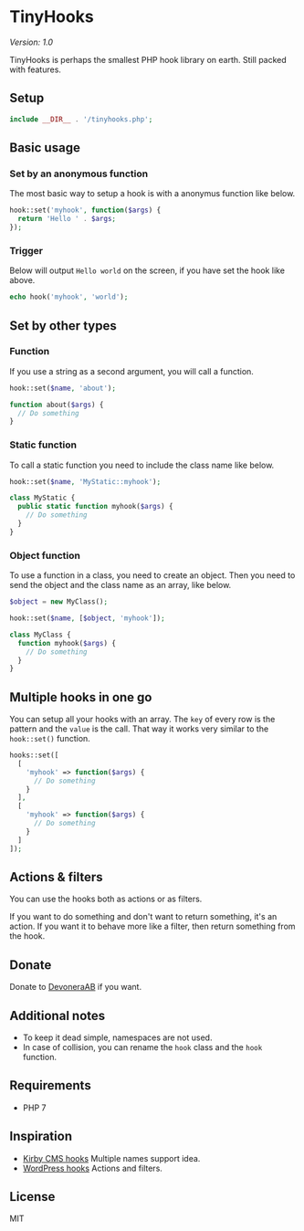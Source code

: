 # TinyHooks

*Version: 1.0*

TinyHooks is perhaps the smallest PHP hook library on earth. Still packed with features.

## Setup

```php
include __DIR__ . '/tinyhooks.php';
```

## Basic usage

### Set by an anonymous function

The most basic way to setup a hook is with a anonymus function like below.

```php
hook::set('myhook', function($args) {
  return 'Hello ' . $args;
});
```

### Trigger

Below will output `Hello world` on the screen, if you have set the hook like above.

```php
echo hook('myhook', 'world');
```

## Set by other types

### Function

If you use a string as a second argument, you will call a function.

```php
hook::set($name, 'about');

function about($args) {
  // Do something
}
```

### Static function

To call a static function you need to include the class name like below.

```php
hook::set($name, 'MyStatic::myhook');

class MyStatic {
  public static function myhook($args) {
    // Do something
  }
}
```

### Object function

To use a function in a class, you need to create an object. Then you need to send the object and the class name as an array, like below.

```php
$object = new MyClass();

hook::set($name, [$object, 'myhook']);

class MyClass {
  function myhook($args) {
    // Do something
  }
}
```

## Multiple hooks in one go

You can setup all your hooks with an array. The `key` of every row is the pattern and the `value` is the call. That way it works very similar to the `hook::set()` function.

```php
hooks::set([
  [
    'myhook' => function($args) {
      // Do something
    }
  ],
  [
    'myhook' => function($args) {
      // Do something
    }
  ]
]);
```

## Actions & filters

You can use the hooks both as actions or as filters.

If you want to do something and don't want to return something, it's an action. If you want it to behave more like a filter, then return something from the hook.

## Donate

Donate to [DevoneraAB](https://www.paypal.me/DevoneraAB) if you want.

## Additional notes

- To keep it dead simple, namespaces are not used.
- In case of collision, you can rename the `hook` class and the `hook` function.

## Requirements

- PHP 7

## Inspiration

- [Kirby CMS hooks](https://getkirby.com/docs/developer-guide/advanced/hooks) Multiple names support idea.
- [WordPress hooks](https://codex.wordpress.org/Plugin_API#Hook_to_WordPress) Actions and filters.

## License

MIT